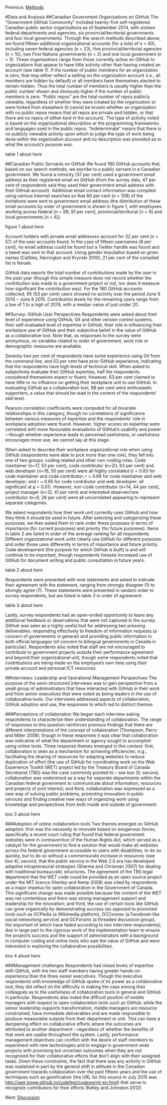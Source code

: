 Previous: [Methods](https://github.com/JSGS/CPA_paper/blob/master/methods.md)

#Data and Analysis
##Canadian Government Organizations on GitHub
The “Government GitHub Community” included twenty-five self-registered Canadian public sector organizations as of September 2014, with sixteen federal departments and agencies, six provincial/territorial governments and four local governments. Through the search methods described above, we found fifteen additional organizational accounts (for a total of n = 40), including seven federal agencies (n = 23), five provincial/territorial agencies (n = 10), two First Nations governments (n = 2) and one local government (n = 5). These organizations range from those currently active on GitHub to organizations that appear to have little activity other than having created an account (see table 1). If the number of public members for an organization is zero, that may either reflect a setting on the organization account (i.e., all members are hidden by default) or all members have themselves elected to remain hidden. Thus the total number of members is usually higher than the public number shown and obviously higher if the number of public members is zero. “Public repos” are the total number of repos publicly viewable, regardless of whether they were created by the organization or were forked from elsewhere (it cannot be known whether an organization with no public repos means that all repos are private and hidden, or that there are no repos of either kind in the account). The type of activity noted is based on the organizational description or the programming frameworks and languages used in the public repos. “Indeterminate” means that there is no publicly viewable activity upon which to judge the type of work being done within the organization account and no description was provided as to what the account’s purpose was. 

table 1 about here

##Canadian Public Servants on GitHub
We found 180 GitHub accounts that, based on our search methods, we ascribe to a public servant in a Canadian government. We found a minority (37 per cent) used a government email address as their registered email on GitHub (from the survey data, 47 per cent of respondents said they used their government email address with their GitHub account). Additional email contact information was compiled using various Internet searches so that 60 per cent (n = 108) of the invitations were sent to government email address (the distribution of these email accounts by order of government is shown in figure 1, with employees working across federal [n = 98; 91 per cent], provincial/territorial [n = 6] and local governments [n = 4]). 

figure 1 about here

Account holders with private email addresses account for 32 per cent (n = 57) of the user accounts found. In the case of fifteen usernames (8 per cent), no email address could be found but a Twitter handle was found and a tweet was sent to that account. Using gender imputation based on given names (Cathles, Harrington and Krynski 2010), 21 per cent of the compiled list is female. 

GitHub data reports the total number of contributions made by the user in the past year (though this simple measure does not record whether the contribution was made to a government project or not, nor does it measure how significant the contribution was). For the 180 GitHub accounts collected, 95 (53 per cent) users showed no activity over the period June 9 2014 – June 9 2015. Contribution levels for the remaining users range from a low of 1 to a high of 2074, with a median value of just under 20. 

##Survey: GitHub User Perspectives
Respondents were asked about their level of experience using GitHub, Git and other version control systems, their self-evaluated level of expertise in GitHub, their role in influencing their workplace use of GitHub and their subjective belief in the value of GitHub as a collaborative tool. Note that, as responses to the survey were anonymous, no variables related to order of government, work role or demographic measures are available. 

Seventy-two per cent of respondents have some experience using Git from the command line, and 53 per cent have prior GitHub experience, indicating that the respondents have high levels of technical skill. When asked to subjectively evaluate their GitHub expertise, half the respondents considered themselves expert or fluent. However, 63 per cent claimed to have little or no influence on getting their workplace unit to use GitHub. In evaluating GitHub as a collaboration tool, 88 per cent were enthusiastic supporters, a value that should be read in the context of the respondents’ skill level. 

Pearson correlation coefficients were computed for all bivariate relationships in this category, though no correlations of significance between various measures of expertise and the respondents’ role in workplace adoption were found. However, higher scores on expertise were correlated with more favourable evaluations of GitHub’s usability and power—though whether experience leads to perceived usefulness, or usefulness encourages more use, we cannot say at this stage. 

When asked to describe their workplace organizational role when using GitHub (respondents were able to pick more than one role), they fell into one of two groups: coding related and other non-coding roles. Code maintainer (n=17, 53 per cent), code contributor (n=20, 63 per cent) and web developer (n=16, 50 per cent) were all highly correlated (r = 0.83 for code maintainer and code contributor; r = 0.69 for code maintainer and web developer; and r = 0.65 for code contributor and web developer; all significant at p < 0.01). However, non-code contributor (n=14, 44 per cent), project manager (n=13, 41 per cent) and interested observer/rare contributor (n=9, 28 per cent) were all uncorrelated appearing to represent separate categories. 

We asked respondents how their work unit currently uses GitHub and how they think it should be used in future. After selecting and categorizing these purposes, we then asked them to rank order these purposes in terms of importance (for current purposes) and priority (for future purposes). Items in table 2 are listed in order of the average ranking for all respondents. Different organizational work units clearly use GitHub for different purposes and order those uses differently in terms of importance and future priority. Code development (the purpose for which GitHub is built) is and will continue to be important, though respondents foresee increased use of GitHub for document writing and public consultation in future years. 

table 2 about here

Respondents were presented with nine statements and asked to indicate their agreement with the statement, ranging from strongly disagree (1) to strongly agree (7). These statements were presented in random order to survey respondents, but are listed in table 3 in order of agreement. 

table 3 about here

Lastly, survey respondents had an open-ended opportunity to leave any additional feedback or observations that were not captured in the survey. GitHub was seen as a highly useful tool for addressing two pressing deliverables: responding effectively to freedom of information requests (a concern of governments in general) and providing public information in both official languages (of concern to bilingual governments in Canada in particular). Respondents also noted that staff are not encouraged to contribute to government projects outside their performance agreement and beyond their organizational unit, though some respondents noted that contributions are being made on the employee’s own time using their private account and personal ICT resources.

##Interviews: Leadership and Operational Management Perspectives
The purpose of the semi-structured interviews was to gain perspective from a small group of administrators that have interacted with GitHub in their work and from senior executives that were noted as being leaders in the use of collaborative tools. Our interviews addressed aspects of collaboration, GitHub adoption and use, the responses to which led to distinct themes:

###Perceptions of collaboration
We began each interview asking respondents to characterize their understanding of collaboration. The range of responses to this question reinforces previous findings that there are different interpretations of the concept of collaboration (Thompson, Perry and Miller 2008), though in these responses it was clear that collaboration was indicative of what the department or agency sought to accomplish using online tools. Three response themes emerged in this context: first, collaboration is seen as a mechanism for achieving efficiencies, e.g., facilitating the sharing of resources for adapting websites to reduce duplication of effort (the use of GitHub for coordinating work on the Web Experience Toolkit (WET) project led by the Treasury Board of Canada Secretariat (TBS) was the case commonly pointed to – see box 3); second, collaboration was understood as a way for separate departments within the Canadian federal government to communicate about information, resources and projects of joint interest; and third, collaboration was expressed as a new way of solving public problems, promoting innovation in public services and finding creative new ways of organizing work using knowledge and perspectives from both inside and outside of government.

box 3 about here

###Adoption of online collaboration tools
Two themes emerged on GitHub adoption: first was the necessity to innovate based on exogenous forces, specifically a recent court ruling that found that federal government websites were in contravention of the Human Rights Act, which served as a catalyst for the government to find a solution that would make all websites across the federal government accessible to users with disabilities, to do so quickly, but to do so without a commensurate increase in resources (see box 4); second, that the public service in the Web 2.0 era has developed adaptive intrapreneurial strategies (Sharma and Chrisman 2007) for dealing with traditional bureaucratic structures. The agreement of the TBS legal department that the WET code could be provided as an open source project under the MIT licence (Henley and Kemp 2008) was cited by respondents as a major impetus for open collaboration in the Government of Canada. This significant change was made possible because the content of the WET was not contentious and there was strong management support and leadership for the innovation; and third, the use of certain tools like GitHub can grow organically by demonstrating success (as opposed to promoted tools such as GCPedia (a Wikimedia platform), GCConnex (a Facebook-like social networking service) and GCForums (a threaded discussion group), the important of which have faded according to two interview respondents), due in large part to the rigorous work of the implementation team to ensure the project’s success and the support of administrators with a background in computer coding and online tools who saw the value of GitHub and were interested in exploring the collaborative possibilities.

box 4 about here

###Management challenges
Respondents had mixed levels of expertise with GitHub, with the two staff members having greater hands-on experience than the three senior executives. Though the executive respondents with knowledge of GitHub spoke of its power as a collaborative tool, they did reflect on the difficulty in making the case among their colleagues as to the usefulness of collaboration tools in general and GitHub in particular. Respondents also noted the difficult position of middle managers with respect to open collaboration tools such as GitHub: while the senior leadership supports transformation, middle managers are resource constrained, have immediate deliverables and are made responsible to produce measurable outputs from their department or unit. This can have a dampening effect on collaborative efforts where the outcomes are attributed to another department – regardless of whether the benefits of that work are usable throughout the system. Lastly, performance management objectives can conflict with the desire of staff members to experiment with new technologies and to engage in government-wide projects with promising but uncertain outcomes when they are not recognized for their collaborative efforts that don’t align with their assigned tasks. Given these constraints, the fact that there was any activity in GitHub was explained in part by the general shift in attitude in the Canadian government towards collaboration over the past fifteen years and the use of techniques such as gamification (the URL for this source in July 2015 was http://wet-boew.github.io/codefest/codesprint-en.html) that serve to recognize contributors for their efforts (Kelley and Johnston 2012). 

Next: [Discussion](https://github.com/JSGS/CPA_paper/blob/master/discussion.md)
